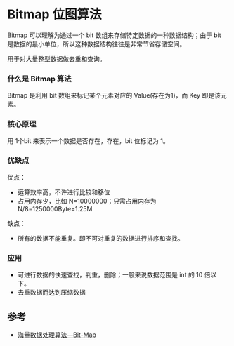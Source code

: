 # Bitmap 位图算法

Bitmap 可以理解为通过一个 bit 数组来存储特定数据的一种数据结构；由于 bit 是数据的最小单位，所以这种数据结构往往是非常节省存储空间。

用于对大量整型数据做去重和查询。

### 什么是 Bitmap 算法

Bitmap 是利用 bit 数组来标记某个元素对应的 Value(存在为1)，而 Key 即是该元素。

### 核心原理

用 1个bit 来表示一个数据是否存在，存在，bit 位标记为 1。

### 优缺点

优点：

* 运算效率高，不许进行比较和移位
* 占用内存少，比如 N=10000000；只需占用内存为 N/8=1250000Byte=1.25M

缺点：

* 所有的数据不能重复。即不可对重复的数据进行排序和查找。    

### 应用

* 可进行数据的快速查找，判重，删除；一般来说数据范围是 int 的 10 倍以下。
* 去重数据而达到压缩数据

## 参考

* [海量数据处理算法—Bit-Map](http://blog.csdn.net/hguisu/article/details/7880288)
